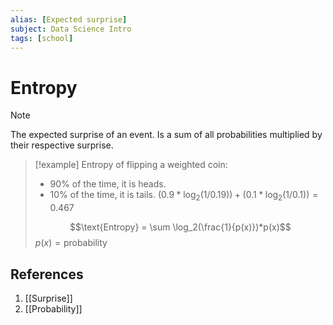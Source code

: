 ```yaml
---
alias: [Expected surprise]
subject: Data Science Intro
tags: [school]
---
```

# Entropy


> [!note]
> The expected surprise of an event. Is a sum of all probabilities multiplied by their respective surprise.

> [!example] 
> Entropy of flipping a weighted coin:
> - 90% of the time, it is heads.
> - 10% of the time, it is tails.
> $(0.9 * \log_2(1/0.19)) + (0.1 * \log_2(1/0.1)) = 0.467$
> 
> $$\text{Entropy} = \sum \log_2(\frac{1}{p(x)})*p(x)$$
> $p(x) = \text{probability}$

## References
1. [[Surprise]]
2. [[Probability]]